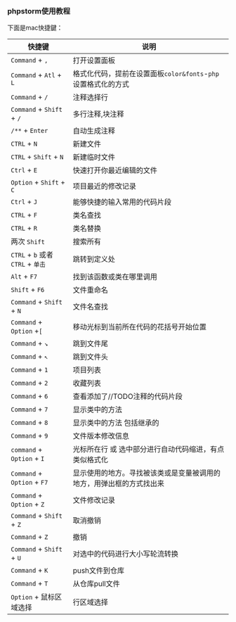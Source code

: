 ### phpstorm使用教程
下面是mac快捷鍵：

|快捷键| 说明
| ---- |----
|`Command` + `,` | 打开设置面板
|`Command` + `Atl` + `L` | 格式化代码，提前在设置面板`color&fonts`-`php`设置格式化的方式
|`Command` + `/`| 注释选择行
|`Command` + `Shift` + `/`|多行注释,块注释 
|`/**` + `Enter`|自动生成注释
|`CTRL` + `N` | 新建文件
|`CTRL` + `Shift` + `N` | 新建临时文件
|`Ctrl` + `E` | 快速打开你最近编辑的文件
|`Option` + `Shift` + `C` | 项目最近的修改记录
|`Ctrl` + `J`|能够快捷的输入常用的代码片段
|`CTRL` + `F` |类名查找
|`CTRL` + `R` |类名替换
|两次 `Shift` | 搜索所有
|`CTRL` + `b` 或者 `CTRL` + `单击` | 跳转到定义处
|`Alt` + `F7` | 找到该函数或类在哪里调用
|`Shift` + `F6` | 文件重命名
|`Command` + `Shift` + `N` | 文件名查找
|`Command` + `Option` +`[` | 移动光标到当前所在代码的花括号开始位置
|`Command` + `↘` | 跳到文件尾
|`Command` + `↖` | 跳到文件头
|`Command` + `1` | 项目列表
|`Command` + `2` | 收藏列表
|`Command` + `6` | 查看添加了//TODO注释的代码片段
|`Command` + `7` | 显示类中的方法
|`Command` + `8` | 显示类中的方法 包括继承的
|`Command` + `9` | 文件版本修改信息
|`command` + `Option` + `I` | 光标所在行 或 选中部分进行自动代码缩进，有点类似格式化
|`Command` + `Option` + `F7`| 显示使用的地方。寻找被该类或是变量被调用的地方，用弹出框的方式找出来
|`Command` + `Option` + `Z` | 文件修改记录
|`Command` + `Shift` + `Z` | 取消撤销
|`Command` + `Z` | 撤销
|`Command` + `Shift` + `U` |对选中的代码进行大小写轮流转换
|`Command` + `K`| push文件到仓库
|`Command` + `T`| 从仓库pull文件
|`Option` + 鼠标区域选择| 行区域选择